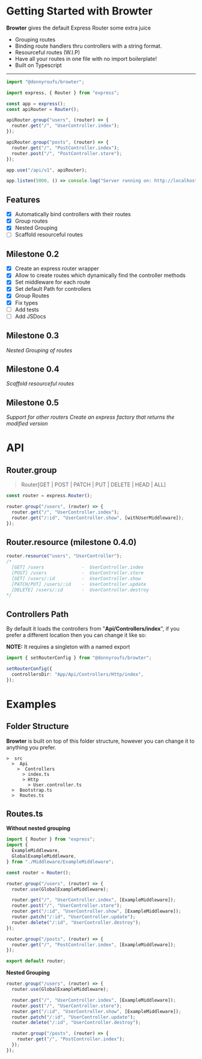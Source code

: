 # Getting Started with Browter

**Browter** gives the default Express Router some extra juice

- Grouping routes
- Binding route handlers thru controllers with a string format.
- Resourceful routes (W.I.P)
- Have all your routes in one file with no import boilerplate!
- Built on Typescript

---

```ts
import "@donnyroufs/browter";

import express, { Router } from "express";

const app = express();
const apiRouter = Router();

apiRouter.group("users", (router) => {
  router.get("/", "UserController.index");
});

apiRouter.group("posts", (router) => {
  router.get("/", "PostController.index");
  router.post("/", "PostController.store");
});

app.use("/api/v1", apiRouter);

app.listen(5000, () => console.log("Server running on: http://localhost:5000"));
```

## Features

- [x] Automatically bind controllers with their routes
- [x] Group routes
- [x] Nested Grouping
- [ ] Scaffold resourceful routes

## Milestone 0.2

- [x] Create an express router wrapper
- [x] Allow to create routes which dynamically find the controller methods
- [x] Set middleware for each route
- [x] Set default Path for controllers
- [x] Group Routes
- [x] Fix types
- [ ] Add tests
- [ ] Add JSDocs

## Milestone 0.3

_Nested Grouping of routes_

## Milestone 0.4

_Scaffold resourceful routes_

## Milestone 0.5

_Support for other routers_
_Create an express factory that returns the modified version_

# API

## Router.group

> Router[GET | POST | PATCH | PUT | DELETE | HEAD | ALL]

```ts
const router = express.Router();

router.group("/users", (router) => {
  router.get("/", "UserController.index");
  router.get("/:id", "UserController.show", [withUserMiddleware]);
});
```

## Router.resource (milestone 0.4.0)

```ts
router.resource("users", "UserController");
/*
  [GET] /users              -  UserController.index
  [POST] /users             -  UserController.store
  [GET] /users/:id          -  UserController.show
  [PATCH/PUT] /users/:id    -  UserController.update
  [DELETE] /users/:id       -  UserController.destroy
*/
```

## Controllers Path

By default it loads the controllers from "**Api/Controllers/index**",
if you prefer a different location then you can change it like so:

**NOTE:** It requires a singleton with a named export

```ts
import { setRouterConfig } from "@donnyroufs/browter";

setRouterConfig({
  controllersDir: "App/Api/Controllers/Http/index",
});
```

# Examples

## Folder Structure

**Browter** is built on top of this folder structure, however you can change it to anything you prefer.

```
>  src
  >  Api
    >  Controllers
      > index.ts
      > Http
        > User.controller.ts
  >  Bootstrap.ts
  >  Routes.ts
```

## Routes.ts

**Without nested grouping**

```ts
import { Router } from "express";
import {
  ExampleMiddleware,
  GlobalExampleMiddleware,
} from "./Middleware/ExampleMiddleware";

const router = Router();

router.group("/users", (router) => {
  router.use(GlobalExampleMiddleware);

  router.get("/", "UserController.index", [ExampleMiddleware]);
  router.post("/", "UserController.store");
  router.get("/:id", "UserController.show", [ExampleMiddleware]);
  router.patch("/:id", "UserController.update");
  router.delete("/:id", "UserController.destroy");
});

router.group("/posts", (router) => {
  router.get("/", "PostController.index", [ExampleMiddleware]);
});

export default router;
```

**Nested Grouping**

```ts
router.group("/users", (router) => {
  router.use(GlobalExampleMiddleware);

  router.get("/", "UserController.index", [ExampleMiddleware]);
  router.post("/", "UserController.store");
  router.get("/:id", "UserController.show", [ExampleMiddleware]);
  router.patch("/:id", "UserController.update");
  router.delete("/:id", "UserController.destroy");

  router.group("/posts", (router) => {
    router.get("/", "PostController.index");
  });
});
```
